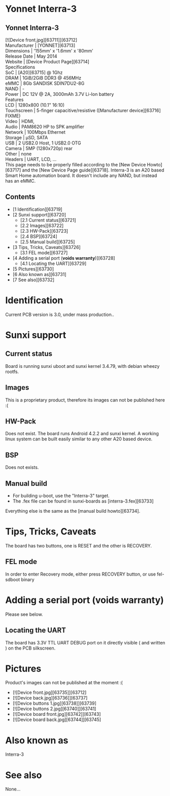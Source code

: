# Yonnet Interra-3
Yonnet Interra-3  
---  
[![Device front.jpg][63711]][63712]  
Manufacturer |  [YONNET][63713]  
Dimensions |  '155mm' x '1.6mm' x '80mm'   
Release Date |  May 2014   
Website |  [Device Product Page][63714]  
Specifications   
SoC |  [A20][63715] @ 1Ghz   
DRAM |  1GiB/2GiB DDR3 @ 456MHz   
eMMC |  8Gb SANDISK SDIN7DU2-8G   
NAND |  \-   
Power |  DC 12V @ 2A, 3000mAh 3.7V Li-Ion battery   
Features   
LCD |  1280x800 (10.1" 16:10)   
Touchscreen |  5-finger capacitive/resistive ([Manufacturer device][63716] FIXME)   
Video |  HDMI,   
Audio |  PAM8620 HP to SPK amplifier   
Network |  100Mbps Ethernet   
Storage |  µSD, SATA   
USB |  2 USB2.0 Host, 1 USB2.0 OTG   
Camera |  5MP (1280x720p) rear   
Other |  none   
Headers |  UART, LCD, ...   
This page needs to be properly filled according to the [New Device Howto][63717] and the [New Device Page guide][63718].
Interra-3 is an A20 based Smart Home automation board. It doesn't include any NAND, but instead has an eMMC. 
## Contents
  * [1 Identification][63719]
  * [2 Sunxi support][63720]
    * [2.1 Current status][63721]
    * [2.2 Images][63722]
    * [2.3 HW-Pack][63723]
    * [2.4 BSP][63724]
    * [2.5 Manual build][63725]
  * [3 Tips, Tricks, Caveats][63726]
    * [3.1 FEL mode][63727]
  * [4 Adding a serial port (**voids warranty**)][63728]
    * [4.1 Locating the UART][63729]
  * [5 Pictures][63730]
  * [6 Also known as][63731]
  * [7 See also][63732]

# Identification
Current PCB version is 3.0, under mass production.. 
# Sunxi support
## Current status
Board is running sunxi uboot and sunxi kernel 3.4.79, with debian wheezy rootfs. 
## Images
This is a proprietary product, therefore its images can not be published here :( 
## HW-Pack
Does not exist. The board runs Android 4.2.2 and sunxi kernel. A working linux system can be built easily similar to any other A20 based device. 
## BSP
Does not exists. 
## Manual build
  * For building u-boot, use the "Interra-3" target.
  * The .fex file can be found in sunxi-boards as [interra-3.fex][63733]

Everything else is the same as the [manual build howto][63734]. 
# Tips, Tricks, Caveats
The board has two buttons, one is RESET and the other is RECOVERY. 
## FEL mode
In order to enter Recovery mode, either press RECOVERY button, or use fel-sdboot binary 
# Adding a serial port (**voids warranty**)
Please see below. 
## Locating the UART
The board has 3.3V TTL UART DEBUG port on it directly visible ( and written ) on the PCB silkscreen. 
# Pictures
Product's images can not be published at the moment :( 
  * [![Device front.jpg][63735]][63712]
  * [![Device back.jpg][63736]][63737]
  * [![Device buttons 1.jpg][63738]][63739]
  * [![Device buttons 2.jpg][63740]][63741]
  * [![Device board front.jpg][63742]][63743]
  * [![Device board back.jpg][63744]][63745]

# Also known as
Interra-3 
# See also
None...
